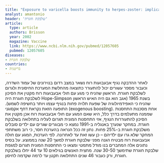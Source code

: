 ```yaml
---
title: "Exposure to varicella boosts immunity to herpes-zoster: implications for mass vaccination against chickenpox"
analyst: amantonio
header: 'שלבקת חוגרת'
article:
  type: article
  authors: Brisson
  year: 2002
  magazine: Vaccine
  link: https://www.ncbi.nlm.nih.gov/pubmed/12057605
  pubmed: 12057605
diseases:
- שלבקת חוגרת
countries:
- בריטניה
---
```


לאחר ההדבקה נגיף אבעבועות רוח נשאר במצב רדום בנוירונים של עמוד השדרה, וכעבור מספר עשורים יכול להתעורר כתוצאה מהחלשת המערכת החיסונית ולגרום לשלבקת חוגרת.
הראשון שהניח כי מגע עם חולי אבעבועות רוח מקטין את הסיכון לשלבקת חוגרת היה Hope-Simpson בשנת 1965 (אגב הוא גם היה האיש הראשון שהניח כי האפידמיולוגיה של שפעת תלויה פחות בנגיף עצמו ויותר בחשיפה לשמש). התופעה הזאת נקראת דחף אקסוגני (exogenous boosting).
אחת מסכנות התחסנות שממנה מתעלמים בדרך כלל, היא שאם המגע עם חולי אבעבועות רוח אכן מקטין את הסיכון להתעוררות הנגיף, אזי התחסנות המונית תגרום לעליה בתחלואה בשלבקת חוגרת.
במחקר שנערך באנגליה ב-1991 נמצא כי מבוגרים שגרים עם ילדים סובלים משלבקת חוגרת ב-25% פחות. נתון זה ככל הנראה בהערכת חסר, כי רוב משתתפי המחקר שלא גרו עם ילדיהם – כן עשו זאת עד לאחרונה. לפי הערכות, המגע עם חולה אבעבועות רוח מבטיח הגנה מפני שלבקת חוגרת למשך 20 שנה בממוצע.
על בסיס נתונים אלה המחברים בנו מודל מתמטי ומצאו כי התחסנות המונית תגרום למגפת שלבקת חוגרת שתימשך 30-50 שנה. מחצית האנשים בגילאים 10 עד 44 יחלו בשלבקת חוגרת, ורק כעבור 46 שנים התחלואה תקטן עד לרמה שקדמה לחיסון.
